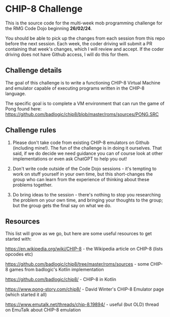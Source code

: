 # CHIP-8 Challenge
This is the source code for the multi-week mob programming challenge for the RMG Code Dojo beginning **26/02/24**.

You should be able to pick up the changes from each session from this repo before the next session. Each week, the coder driving will submit a PR containing that week's changes, which I will review and accept. If the coder driving does not have Github access, I will do this for them. 

## Challenge details

The goal of this challenge is to write a functioning CHIP-8 Virtual Machine and emulator capable of executing programs written in the CHIP-8 language.

The specific goal is to complete a VM environment that can run the game of Pong found here: https://github.com/badlogic/chip8/blob/master/roms/sources/PONG.SRC

## Challenge rules

1. Please don't take code from existing CHIP-8 emulators on Github (including mine!). The fun of the challenge is in doing it ourselves. That said, if we do decide we need guidance you can of course look at other implementations or even ask ChatGPT to help you out!

2. Don't write code outside of the Code Dojo sessions - it's tempting to work on stuff yourself in your own time, but this short-changes the group who can learn from the experience of thinking about these problems together.

3. Do bring ideas to the session - there's nothing to stop you researching the problem on your own time, and bringing your thoughts to the group; but the group gets the final say on what we do.

## Resources

This list will grow as we go, but here are some useful resources to get started with:

https://en.wikipedia.org/wiki/CHIP-8 - the Wikipedia article on CHIP-8 (lists opcodes etc)

https://github.com/badlogic/chip8/tree/master/roms/sources - some CHIP-8 games from badlogic's Kotlin implementation

https://github.com/badlogic/chip8/ - CHIP-8 in Kotlin

https://www.pong-story.com/chip8/ - David Winter's CHIP-8 Emulator page (which started it all)

https://www.emutalk.net/threads/chip-8.19894/ - useful (but OLD) thread on EmuTalk about CHIP-8 emulation
